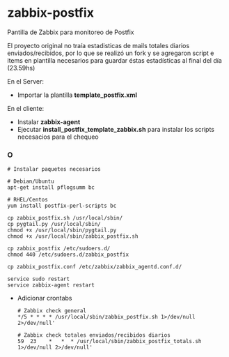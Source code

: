 # zabbix-postfix
Pantilla de Zabbix para monitoreo de Postfix

El proyecto original no traía estadisticas de mails totales diarios enviados/recibidos, por lo que se realizó un fork y se agregaron script e items en plantilla necesarios para guardar éstas estadísticas al final del día (23.59hs)

En el Server:
 * Importar la plantilla **template_postfix.xml**
    
En el cliente: 

 * Instalar **zabbix-agent**
 * Ejecutar **install_postfix_template_zabbix.sh** para instalar los scripts necesacios para el chequeo
 
 ### O

    # Instalar paquetes necesarios
    
    # Debian/Ubuntu
    apt-get install pflogsumm bc
    
    # RHEL/Centos
    yum install postfix-perl-scripts bc

    cp zabbix_postfix.sh /usr/local/sbin/
    cp pygtail.py /usr/local/sbin/
    chmod +x /usr/local/sbin/pygtail.py
    chmod +x /usr/local/sbin/zabbix_postfix.sh
    
    cp zabbix_postfix /etc/sudoers.d/
    chmod 440 /etc/sudoers.d/zabbix_postfix
    
    cp zabbix_postfix.conf /etc/zabbix/zabbix_agentd.conf.d/
    
    service sudo restart
    service zabbix-agent restart
    
 * Adicionar crontabs
 
    ```
    # Zabbix check general
    */5 * * * * /usr/local/sbin/zabbix_postfix.sh 1>/dev/null 2>/dev/null'

    # Zabbix check totales enviados/recibidos diarios
    59  23    *   *  * /usr/local/sbin/zabbix_postfix_totals.sh 1>/dev/null 2>/dev/null'

    ```


